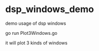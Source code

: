 # dsp_windows_demo
demo usage of dsp windows


go run Plot3Windows.go

it will plot 3 kinds of windows
